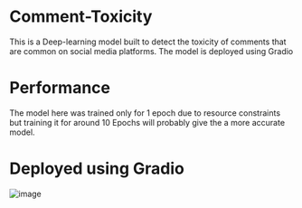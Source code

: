 # Comment-Toxicity
This is a Deep-learning model built to detect the toxicity of comments that are common on social media platforms. The model is deployed using Gradio

# Performance
The model here was trained only for 1 epoch due to resource constraints but training it for around 10 Epochs will probably give the a more accurate model.

# Deployed using Gradio

![image](https://github.com/AmruthKWarrier/Comment-Toxicity/assets/93252203/8880b22d-1e2a-4a7f-ac58-f815b2506606)
